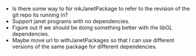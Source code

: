 - Is there some way to for mkJanetPackage to refer to the revision of the git repo its running in?
- Support janet programs with no dependencies.
- Figure out if we should be doing something better with the libGL dependencies.
- Maybe move url to withJanetPackages so that I can use different versions of the same package for different dependencies.
